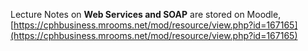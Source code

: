 Lecture Notes on __Web Services and SOAP__ are stored on Moodle, [https://cphbusiness.mrooms.net/mod/resource/view.php?id=167165](https://cphbusiness.mrooms.net/mod/resource/view.php?id=167165)

